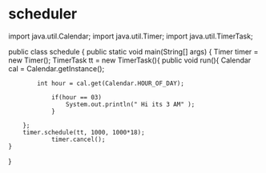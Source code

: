# scheduler
import java.util.Calendar;
import java.util.Timer;
import java.util.TimerTask;

public class schedule {
    public static void main(String[] args) {
		Timer timer = new Timer();
		TimerTask tt = new TimerTask(){
			public void run(){
				Calendar cal = Calendar.getInstance(); 
 
			int hour = cal.get(Calendar.HOUR_OF_DAY); 
                        
				if(hour == 03)
					System.out.println(" Hi its 3 AM" );
				}

		};
		timer.schedule(tt, 1000, 1000*18); 
                timer.cancel();
	}
}
